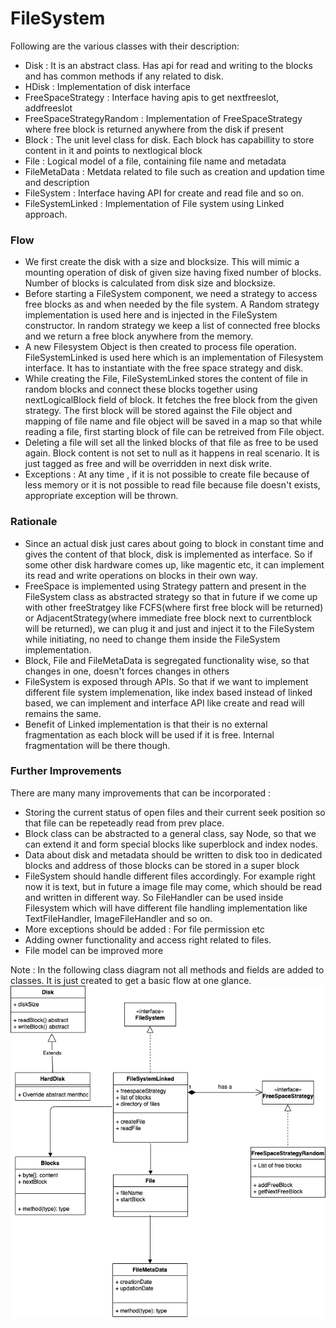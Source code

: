 # FileSystem
Following are the various classes with their description:
  - Disk : It is an abstract class. Has api for read and writing to the blocks and has common methods if any related to disk.
  - HDisk : Implementation of disk interface
  - FreeSpaceStrategy : Interface having apis to get nextfreeslot, addfreeslot 
  - FreeSpaceStrategyRandom : Implementation of FreeSpaceStrategy where free block is returned anywhere from the disk if present
  - Block : The unit level class for disk. Each block has capabillity to store content in it and points to nextlogical block
  - File : Logical model of a file, containing file name and metadata
  - FileMetaData : Metdata related to file such as creation and updation time and description
  - FileSystem : Interface having API for create and read file and so on.
  - FileSystemLinked : Implementation of File system using Linked approach.

### Flow

  - We first create the disk with a size and blocksize. This will mimic a mounting operation of disk of given size having fixed number of blocks. Number of blocks is calculated from disk size and blocksize.
  - Before starting a FileSystem component, we need a strategy to access free blocks as and when needed by the file system. A Random strategy implementation is used here and is injected in the FileSystem constructor. In random strategy we keep a list of connected free blocks and we return a free block anywhere from the memory.
  - A new Filesystem Object is then created to process file operation. FileSystemLinked is used here which is an implementation of Filesystem interface. It has to instantiate with the free space strategy and disk.
  - While creating the File, FileSystemLinked stores the content of file in random blocks and connect these blocks together using nextLogicalBlock field of block. It fetches the free block from the given strategy. The first block will be stored against the File object and mapping of file name and file object will be saved in a map so that while reading a file, first starting block of file can be retreived from File object. 
  - Deleting a file will set all the linked blocks of that file as free to be used again. Block content is not set to null as it happens in real scenario. It is just tagged as free and will be overridden in next disk write.
  - Exceptions : At any time , if it is not possible to create file because of less memory or it is not possible to read file because file doesn't exists, appropriate exception will be thrown.

### Rationale
  - Since an actual disk just cares about going to block in constant time and gives the content of that block, disk is implemented as interface. So if some other disk hardware comes up, like magentic etc, it can implement its read and write operations on blocks in their own way.
  - FreeSpace is implemented using Strategy pattern and present in the FileSystem class as abstracted strategy so that in future if we come up with other freeStratgey like FCFS(where first free block will be returned) or AdjacentStrategy(where immediate free block next to currentblock will be returned), we can plug it and just and inject it to the FileSystem while initiating, no need to change them inside the FileSystem implementation.
  - Block, File and FileMetaData is segregated functionality wise, so that changes in one, doesn't forces changes in others
  - FileSystem is exposed through APIs. So that if we want to implement different file system implemenation, like index based instead of linked based, we can implement and interface API like create and read will remains the same.
  - Benefit of Linked implementation is that their is no external fragmentation as each block will be used if it is free. Internal fragmentation will be there though.

### Further Improvements
There are many many improvements that can be incorporated : 
  - Storing the current status of open files and their current seek position so that file can be repeteadly read from prev place. 
  - Block class can be abstracted to a general class, say Node, so that we can extend it and form special blocks like superblock and index nodes.
  - Data about disk and metadata should be written to disk too in dedicated blocks and address of those blocks can be stored in a super block
  - FileSystem should handle different files accordingly. For example right now it is text, but in future a image file may come, which should be read and written in different way. So FileHandler can be used inside Filesystem which will have different file handling implementation like TextFileHandler, ImageFileHandler and so on.
  - More exceptions should be added : For file permission etc
  - Adding owner functionality and access right related to files.
  - File model can be improved more

Note : In the following class diagram not all methods and fields are added to classes. It is just created to get a basic flow at one glance.
![FileSystem Diagram](filesystem.png)



